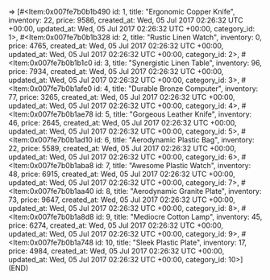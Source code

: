 => [#<Item:0x007fe7b0b1b490
  id: 1,
  title: "Ergonomic Copper Knife",
  inventory: 22,
  price: 9586,
  created_at: Wed, 05 Jul 2017 02:26:32 UTC +00:00,
  updated_at: Wed, 05 Jul 2017 02:26:32 UTC +00:00,
  category_id: 1>,
 #<Item:0x007fe7b0b1b328
  id: 2,
  title: "Rustic Linen Watch",
  inventory: 0,
  price: 4765,
  created_at: Wed, 05 Jul 2017 02:26:32 UTC +00:00,
  updated_at: Wed, 05 Jul 2017 02:26:32 UTC +00:00,
  category_id: 2>,
 #<Item:0x007fe7b0b1b1c0
  id: 3,
  title: "Synergistic Linen Table",
  inventory: 96,
  price: 7934,
  created_at: Wed, 05 Jul 2017 02:26:32 UTC +00:00,
  updated_at: Wed, 05 Jul 2017 02:26:32 UTC +00:00,
  category_id: 3>,
 #<Item:0x007fe7b0b1afe0
  id: 4,
  title: "Durable Bronze Computer",
  inventory: 77,
  price: 3265,
  created_at: Wed, 05 Jul 2017 02:26:32 UTC +00:00,
  updated_at: Wed, 05 Jul 2017 02:26:32 UTC +00:00,
  category_id: 4>,
 #<Item:0x007fe7b0b1ae78
  id: 5,
  title: "Gorgeous Leather Knife",
  inventory: 46,
  price: 2645,
  created_at: Wed, 05 Jul 2017 02:26:32 UTC +00:00,
  updated_at: Wed, 05 Jul 2017 02:26:32 UTC +00:00,
  category_id: 5>,
 #<Item:0x007fe7b0b1ad10
  id: 6,
  title: "Aerodynamic Plastic Bag",
  inventory: 22,
  price: 5589,
  created_at: Wed, 05 Jul 2017 02:26:32 UTC +00:00,
  updated_at: Wed, 05 Jul 2017 02:26:32 UTC +00:00,
  category_id: 6>,
 #<Item:0x007fe7b0b1aba8
  id: 7,
  title: "Awesome Plastic Watch",
  inventory: 48,
  price: 6915,
  created_at: Wed, 05 Jul 2017 02:26:32 UTC +00:00,
  updated_at: Wed, 05 Jul 2017 02:26:32 UTC +00:00,
  category_id: 7>,
 #<Item:0x007fe7b0b1aa40
  id: 8,
  title: "Aerodynamic Granite Plate",
  inventory: 73,
  price: 9647,
  created_at: Wed, 05 Jul 2017 02:26:32 UTC +00:00,
  updated_at: Wed, 05 Jul 2017 02:26:32 UTC +00:00,
  category_id: 8>,
 #<Item:0x007fe7b0b1a8d8
  id: 9,
  title: "Mediocre Cotton Lamp",
  inventory: 45,
  price: 6274,
  created_at: Wed, 05 Jul 2017 02:26:32 UTC +00:00,
  updated_at: Wed, 05 Jul 2017 02:26:32 UTC +00:00,
  category_id: 9>,
 #<Item:0x007fe7b0b1a748
  id: 10,
  title: "Sleek Plastic Plate",
  inventory: 17,
  price: 4984,
  created_at: Wed, 05 Jul 2017 02:26:32 UTC +00:00,
  updated_at: Wed, 05 Jul 2017 02:26:32 UTC +00:00,
  category_id: 10>]
(END)

